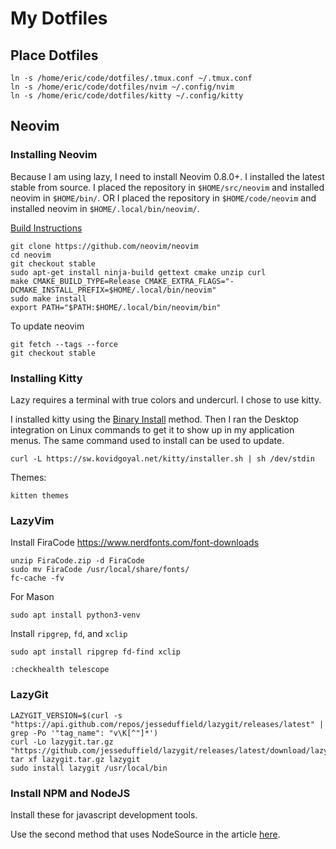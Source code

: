 # My Dotfiles

## Place Dotfiles

```
ln -s /home/eric/code/dotfiles/.tmux.conf ~/.tmux.conf
ln -s /home/eric/code/dotfiles/nvim ~/.config/nvim
ln -s /home/eric/code/dotfiles/kitty ~/.config/kitty
```

## Neovim

### Installing Neovim

Because I am using lazy, I need to install Neovim 0.8.0+.
I installed the latest stable from source.
I placed the repository in `$HOME/src/neovim` and installed neovim in `$HOME/bin/`.
OR
I placed the repository in `$HOME/code/neovim` and installed neovim in `$HOME/.local/bin/neovim/`.

[Build Instructions](https://github.com/neovim/neovim/blob/master/BUILD.md)

```
git clone https://github.com/neovim/neovim
cd neovim
git checkout stable
sudo apt-get install ninja-build gettext cmake unzip curl
make CMAKE_BUILD_TYPE=Release CMAKE_EXTRA_FLAGS="-DCMAKE_INSTALL_PREFIX=$HOME/.local/bin/neovim"
sudo make install
export PATH="$PATH:$HOME/.local/bin/neovim/bin"
```

To update neovim
```
git fetch --tags --force
git checkout stable
```

### Installing Kitty

Lazy requires a terminal with true colors and undercurl.
I chose to use kitty.

I installed kitty using the [Binary Install](https://sw.kovidgoyal.net/kitty/binary/) method.
Then I ran the Desktop integration on Linux commands to get it to show up in my application menus.
The same command used to install can be used to update.
```
curl -L https://sw.kovidgoyal.net/kitty/installer.sh | sh /dev/stdin
```

Themes:
```
kitten themes
```


### LazyVim

Install FiraCode
https://www.nerdfonts.com/font-downloads
```
unzip FiraCode.zip -d FiraCode
sudo mv FiraCode /usr/local/share/fonts/
fc-cache -fv
```
For Mason
```
sudo apt install python3-venv
```

Install `ripgrep`, `fd`, and `xclip`

```
sudo apt install ripgrep fd-find xclip
```

```
:checkhealth telescope
```

### LazyGit
```
LAZYGIT_VERSION=$(curl -s "https://api.github.com/repos/jesseduffield/lazygit/releases/latest" | grep -Po '"tag_name": "v\K[^"]*')
curl -Lo lazygit.tar.gz "https://github.com/jesseduffield/lazygit/releases/latest/download/lazygit_${LAZYGIT_VERSION}_Linux_x86_64.tar.gz"
tar xf lazygit.tar.gz lazygit
sudo install lazygit /usr/local/bin
```

### Install NPM and NodeJS

Install these for javascript development tools.

Use the second method that uses NodeSource in the article [here](https://www.digitalocean.com/community/tutorials/how-to-install-node-js-on-ubuntu-22-04).
